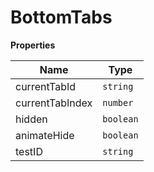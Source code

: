 <h1>BottomTabs</h1>

**Properties**

| Name | Type |
| --- | --- |
| currentTabId | <code>string</code> | 
| currentTabIndex | <code>number</code> | 
| hidden | <code>boolean</code> | 
| animateHide | <code>boolean</code> | 
| testID | <code>string</code> | 

